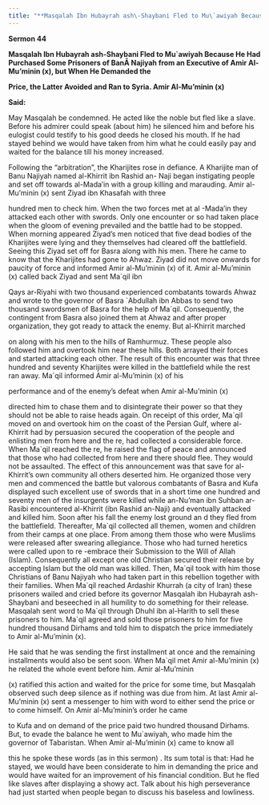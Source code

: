 ```yaml
---
title: "**Masqalah Ibn Hubayrah ash\-Shaybani Fled to Mu\`awiyah Because He Had Purchased Some Prisoners of BanÅ Najiyah from an Executive of Amir Al\-Mu’minin \(x\), but When He Demanded the**" 
---
```

**Sermon 44**

**Masqalah Ibn Hubayrah ash\-Shaybani Fled to Mu\`awiyah Because He Had Purchased Some Prisoners of BanÅ Najiyah from an Executive of Amir Al\-Mu’minin \(x\), but When He Demanded the**

**Price, the Latter Avoided and Ran to Syria\. Amir Al\-Mu’minin \(x\)**

**Said:**

May Masqalah be condemned\. He acted like the noble but fled like a slave\. Before his admirer could speak \(about him\) he silenced him and before his eulogist could testify to his good deeds he closed his mouth\. If he had stayed behind we would have taken from him what he could easily pay and waited for the balance till his money increased\.

Following the “arbitration”, the Kharijites rose in defiance\. A Kharijite man of Banu Najiyah named al\-Khirrit ibn Rashid an\- Naji began instigating people and set off towards al\-Mada’in with a group killing and marauding\. Amir al\-Mu’minin \(x\) sent Ziyad ibn Khasafah with three

hundred men to check him\. When the two forces met at al \-Mada’in they attacked each other with swords\. Only one encounter or so had taken place when the gloom of evening prevailed and the battle had to be stopped\. When morning appeared Ziyad’s men noticed that five dead bodies of the Kharijites were lying and they themselves had cleared off the battlefield\. Seeing this Ziyad set off for Basra along with his men\. There he came to know that the Kharijites had gone to Ahwaz\. Ziyad did not move onwards for paucity of force and informed Amir al\-Mu’minin \(x\) of it\. Amir al\-Mu’minin \(x\) called back Ziyad and sent Ma\`qil ibn

Qays ar\-Riyahi with two thousand experienced combatants towards Ahwaz and wrote to the governor of Basra \`Abdullah ibn Abbas to send two thousand swordsmen of Basra for the help of Ma\`qil\. Consequently, the contingent from Basra also joined them at Ahwaz and after proper organization, they got ready to attack the enemy\. But al\-Khirrit marched

<a id="page425"></a>on along with his men to the hills of Ramhurmuz\. These people also followed him and overtook him near these hills\. Both arrayed their forces and started attacking each other\. The result of this encounter was that three hundred and seventy Kharijites were killed in the battlefield while the rest ran away\. Ma\`qil informed Amir al\-Mu’minin \(x\) of his

performance and of the enemy’s defeat when Amir al\-Mu’minin \(x\)

directed him to chase them and to disintegrate their power so that they should not be able to raise heads again\. On receipt of this order, Ma\`qil moved on and overtook him on the coast of the Persian Gulf, where al\-Khirrit had by persuasion secured the cooperation of the people and enlisting men from here and the re, had collected a considerable force\. When Ma\`qil reached the re, he raised the flag of peace and announced that those who had collected from here and there should flee\. They would not be assaulted\. The effect of this announcement was that save for al\-Khirrit’s own community all others deserted him\. He organized those very men and commenced the battle but valorous combatants of Basra and Kufa displayed such excellent use of swords that in a short time one hundred and seventy men of the insurgents were killed while an\-Nu’man ibn Suhban ar\-Rasibi encountered al\-Khirrit \(ibn Rashid an\-Naji\) and eventually attacked and killed him\. Soon after his fall the enemy lost ground an d they fled from the battlefield\. Thereafter, Ma\`qil collected all themen, women and children from their camps at one place\. From among them those who were Muslims were released after swearing allegiance\. Those who had turned heretics were called upon to re \-embrace their Submission to the Will of Allah \(Islam\)\. Consequently all except one old Christian secured their release by accepting Islam but the old man was killed\. Then, Ma\`qil took with him those Christians of Banu Najiyah who had taken part in this rebellion together with their families\. When Ma\`qil reached Ardashir Khurrah \(a city of Iran\) these prisoners wailed and cried before its governor Masqalah ibn Hubayrah ash\-Shaybani and beseeched in all humility to do something for their release\. Masqalah sent word to Ma\`qil through Dhuhl ibn al\-Harith to sell these prisoners to him\. Ma\`qil agreed and sold those prisoners to him for five hundred thousand Dirhams and told him to dispatch the price immediately to Amir al\-Mu’minin \(x\)\.

He said that he was sending the first installment at once and the remaining installments would also be sent soon\. When Ma\`qil met Amir al\-Mu’minin \(x\) he related the whole event before him\. Amir al\-Mu’minin

\(x\) ratified this action and waited for the price for some time, but Masqalah observed such deep silence as if nothing was due from him\. At last Amir al\-Mu’minin \(x\) sent a messenger to him with word to either send the price or to come himself\. On Amir al\-Mu’minin’s order he came

<a id="page426"></a>to Kufa and on demand of the price paid two hundred thousand Dirhams\. But, to evade the balance he went to Mu\`awiyah, who made him the governor of Tabaristan\. When Amir al\-Mu’minin \(x\) came to know all

this he spoke these words \(as in this sermon\) \. Its sum total is that: Had he stayed, we would have been considerate to him in demanding the price and would have waited for an improvement of his financial condition\. But he fled like slaves after displaying a showy act\. Talk about his high perseverance had just started when people began to discuss his baseless and lowliness\.

